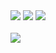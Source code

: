<img src="https://capsule-render.vercel.app/api?type=Slice&color=auto&height=200&section=header&text=arduino-game&fontSize=90" />
<img src="https://img.shields.io/badge/C++-바탕색?style=flat&logo=C++&logoColor=#00599C"/>
<img src="https://github-readme-stats.vercel.app/api/top-langs/?username=ImHyeonSu&layout=compact"><br><br>
<img src="https://github-readme-stats.vercel.app/api?username=ImHyeonSu&show_icons=true">
